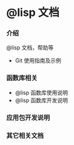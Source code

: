 # @lisp 文档

### 介绍
@lisp 文档，帮助等

* Git 使用指南及示例


### 函数库相关

* @lisp 函数库使用说明
* @lisp 函数库开发说明

### 应用包开发说明

### 其它相关文档
